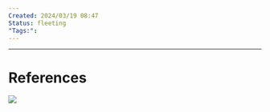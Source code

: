 ```yaml
---
Created: 2024/03/19 08:47
Status: fleeting
"Tags:":
---
```


---
# References
![](https://www.youtube.com/watch?v=y3I0hPgqWL0&list=PLmwaCUBw5TkIrGOm_CqB8MDqyrkhJmSse&index=10)